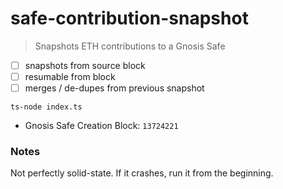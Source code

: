 # safe-contribution-snapshot

> Snapshots ETH contributions to a Gnosis Safe

- [ ] snapshots from source block
- [ ] resumable from block
- [ ] merges / de-dupes from previous snapshot

```
ts-node index.ts
```

- Gnosis Safe Creation Block: `13724221`

### Notes

Not perfectly solid-state. If it crashes, run it from the beginning.
